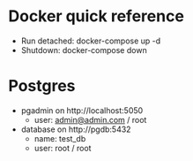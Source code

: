 # Docker quick reference
* Run detached: docker-compose up -d
* Shutdown: docker-compose down

# Postgres
* pgadmin on http://localhost:5050
  * user: admin@admin.com / root
* database on http://pgdb:5432
  * name: test_db
  * user: root / root
